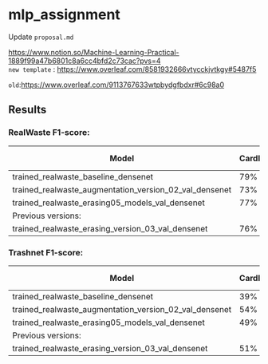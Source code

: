 # mlp_assignment

Update `proposal.md`

https://www.notion.so/Machine-Learning-Practical-1889f99a47b6801c8a6cc4bfd2c73cac?pvs=4  <br>
`new template` : https://www.overleaf.com/8581932666vtycckjvtkgy#5487f5 <br>

`old`:https://www.overleaf.com/9113767633wtpbydgfbdxr#6c98a0

## Results

### RealWaste F1-score:
| Model         | Cardboard | Glass | Metal | Paper | Plastic | Trash | Weighted Avg
|--------------|----------|-----------|--------|----------|----------|----------|----------|
|trained_realwaste_baseline_densenet |	79%|	86%|	83%|	79%|	82%|	80%|81%|
|trained_realwaste_augmentation_version_02_val_densenet|	73%|	75%|	77%|	74%|	71%|	69%| 72%|
|trained_realwaste_erasing05_models_val_densenet|	77%|	78%|	81%|	78%|	73%|	81%| 77%|
|Previous versions:|	|	|	|	|	|	| |
|trained_realwaste_erasing_version_03_val_densenet|	76%|	76%|	77%|	72%|	67%|	69%| 72%|


### Trashnet F1-score:
| Model         | Cardboard | Glass | Metal | Paper | Plastic | Trash | Weighted Avg
|--------------|----------|-----------|--------|----------|----------|----------|----------|
|trained_realwaste_baseline_densenet|	39%|	41%|	52%|	58%|	32%|	1%| 43%|
|trained_realwaste_augmentation_version_02_val_densenet|	54%|	56%|	63%|	67%|	23%|	5%| 53%|
|trained_realwaste_erasing05_models_val_densenet|	49%|	59%|	58%|	57%|	45%|	6%| 52%|
|Previous versions:|	|	|	|	|	|	| |
|trained_realwaste_erasing_version_03_val_densenet|	51%|	44%|	57%|	55%|	45%|	5%| 48%|
